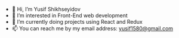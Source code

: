 - 👋 Hi, I’m Yusif Shikhseyidov
- 👀 I’m interested in Front-End web development 
- 🌱 I’m currently doing projects using React and Redux
- 📫 You can reach me by my email address: yusif1580@gmail.com

<!---
YusifShikhseyidov/YusifShikhseyidov is a ✨ special ✨ repository because its `README.md` (this file) appears on your GitHub profile.
You can click the Preview link to take a look at your changes.
--->
